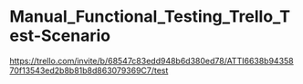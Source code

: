 # Manual_Functional_Testing_Trello_Test-Scenario

https://trello.com/invite/b/68547c83edd948b6d380ed78/ATTI6638b9435870f13543ed2b8b81b8d863079369C7/test
